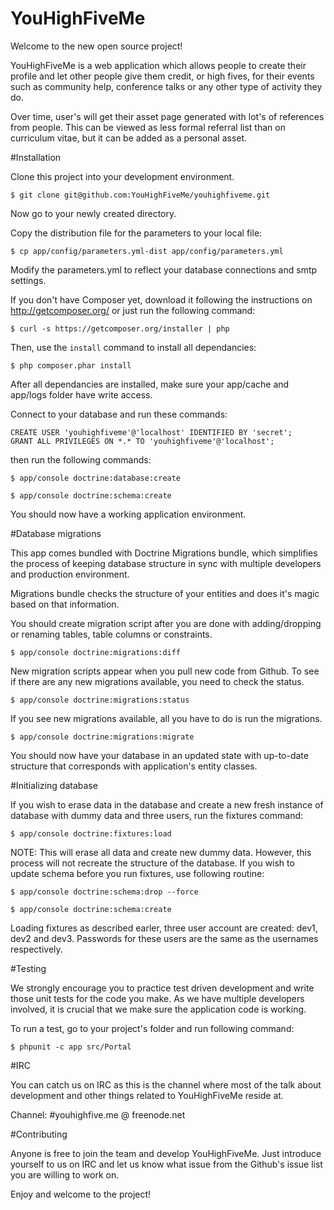 YouHighFiveMe
=============

Welcome to the new open source project!

YouHighFiveMe is a web application which allows people to create their profile and let other people 
give them credit, or high fives, for their events such as community help, conference talks 
or any other type of activity they do.

Over time, user's will get their asset page generated with lot's of references from people.
This can be viewed as less formal referral list than on curriculum vitae, but it can be added
as a personal asset.

#Installation

Clone this project into your development environment.

    $ git clone git@github.com:YouHighFiveMe/youhighfiveme.git

Now go to your newly created directory.

Copy the distribution file for the parameters to your local file:

    $ cp app/config/parameters.yml-dist app/config/parameters.yml

Modify the parameters.yml to reflect your database connections and smtp settings.

If you don't have Composer yet, download it following the instructions on
http://getcomposer.org/ or just run the following command:

    $ curl -s https://getcomposer.org/installer | php

Then, use the `install` command to install all dependancies:

    $ php composer.phar install

After all dependancies are installed, make sure your app/cache and app/logs
folder have write access.

Connect to your database and run these commands:

    CREATE USER 'youhighfiveme'@'localhost' IDENTIFIED BY 'secret';
    GRANT ALL PRIVILEGES ON *.* TO 'youhighfiveme'@'localhost';

then run the following commands:

    $ app/console doctrine:database:create

    $ app/console doctrine:schema:create

You should now have a working application environment.

#Database migrations

This app comes bundled with Doctrine Migrations bundle, which simplifies the
process of keeping database structure in sync with multiple developers and
production environment.

Migrations bundle checks the structure of your entities and does it's magic
based on that information.

You should create migration script after you are done with adding/dropping or
renaming tables, table columns or constraints.

    $ app/console doctrine:migrations:diff

New migration scripts appear when you pull new code from Github. To see if there
are any new migrations available, you need to check the status.

    $ app/console doctrine:migrations:status

If you see new migrations available, all you have to do is run the migrations.

    $ app/console doctrine:migrations:migrate

You should now have your database in an updated state with up-to-date structure
that corresponds with application's entity classes.

#Initializing database

If you wish to erase data in the database and create a new fresh instance of
database with dummy data and three users, run the fixtures command:

    $ app/console doctrine:fixtures:load

NOTE: This will erase all data and create new dummy data. However, this process
will not recreate the structure of the database. If you wish to update schema before
you run fixtures, use following routine:

    $ app/console doctrine:schema:drop --force

    $ app/console doctrine:schema:create

Loading fixtures as described earler, three user account are created: dev1, dev2 and dev3.
Passwords for these users are the same as the usernames respectively.

#Testing

We strongly encourage you to practice test driven development and write those
unit tests for the code you make. As we have multiple developers involved,
it is crucial that we make sure the application code is working.

To run a test, go to your project's folder and run following command:

    $ phpunit -c app src/Portal

#IRC

You can catch us on IRC as this is the channel where most of the talk about development
and other things related to YouHighFiveMe reside at.

Channel: #youhighfive.me @ freenode.net

#Contributing

Anyone is free to join the team and develop YouHighFiveMe. Just introduce yourself
to us on IRC and let us know what issue from the Github's issue list you are willing 
to work on.

Enjoy and welcome to the project!
